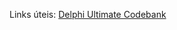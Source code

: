 Links úteis: [Delphi Ultimate Codebank](https://www.softpedia.com/get/Programming/Other-Programming-Files/Delphi-Ultimate-Codebank.shtml)